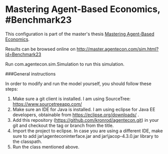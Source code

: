 # Mastering Agent-Based Economics, #Benchmark23

This configuration is part of the master's thesis [Mastering Agent-Based Economics](http://master.agentecon.com/thesis.pdf).

Results can be browsed online on http://master.agentecon.com/sim.html?id=Benchmark23

Run com.agentecon.sim.Simulation to run this simulation.

###General instructions

In order to modify and run the model yourself, you should follow these steps:

1. Make sure a git client is installed. I am using SourceTree: https://www.sourcetreeapp.com/
2. Make sure an IDE for Java is installed. I am using eclipse for Java EE developers, obtainable from https://eclipse.org/downloads/ .
3. Add this repository (https://github.com/kronrod/agentecon.git) in your git and checkout the tag or branch from the title.
4. Import the project to eclipse. In case you are using a different IDE, make sure to add jar\agenteconinterface.jar and jar\jacop-4.3.0.jar library to the classpath.
5. Run the class mentioned above.
